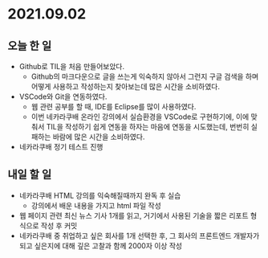 # 2021.09.02
## 오늘 한 일
- Github로 TIL을 처음 만들어보았다.
    - Github의 마크다운으로 글을 쓰는게 익숙하지 않아서 그런지 구글 검색을 하며 어떻게 사용하고 작성하는지 찾아보는데 많은 시간을 소비하였다.
&nbsp;
- VSCode와 Git을 연동하였다.
    - 웹 관련 공부를 할 때, IDE를 Eclipse를 많이 사용하였다.
    - 이번 네카라쿠배 온라인 강의에서 실습환경을 VSCode로 구현하기에, 이에 맞춰서 TIL을 작성하기 쉽게 연동을 하자는 마음에 연동을 시도했는데, 번번히 실패하는 바람에 많은 시간을 소비하였다.
&nbsp;
- 네카라쿠배 정기 테스트 진행
&nbsp;
## 내일 할 일
- 네카라쿠배 HTML 강의를 익숙해질때까지 완독 후 실습
    - 강의에서 배운 내용을 가지고 html 파일 작성
&nbsp;
- 웹 페이지 관련 최신 뉴스 기사 1개를 읽고, 거기에서 사용된 기술을 짧은 리포트 형식으로 작성 후 커밋
&nbsp;
- 네카라쿠배 중 취업하고 싶은 회사를 1개 선택한 후, 그 회사의 프론트엔드 개발자가 되고 싶은지에 대해 깊은 고찰과 함께 2000자 이상 작성

